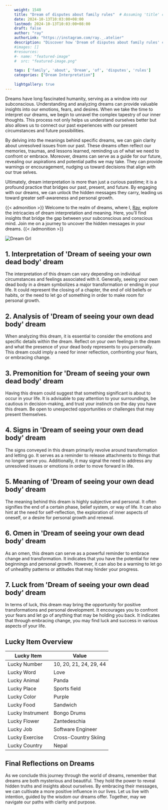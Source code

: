 ```yaml
---
    weight: 1540
    title: "Dream of disputes about family rules"  # Assuming 'title' column exists
    date: 2024-10-13T10:03:00+08:00
    lastmod: 2024-10-13T10:03:00+08:00
    draft: false
    author: "ray"
    authorLink: "https://instagram.com/ray._.atelier"
    description: "Discover how 'Dream of disputes about family rules' can interpret your future and uncover its significant meanings in your life."
    #images: []
    #resources:
    #- name: "featured-image"
    #  src: "featured-image.png"
    
    tags: ['family', 'about', 'Dream', 'of', 'disputes', 'rules']
    categories: ["Dream Interpretation"]
    
    lightgallery: true
---
```

    
Dreams have long fascinated humanity, serving as a window into our subconscious. Understanding and analyzing dreams can provide valuable insights into our emotions, fears, and desires. When we take the time to interpret our dreams, we begin to unravel the complex tapestry of our inner thoughts. This process not only helps us understand ourselves better but also allows us to connect our past experiences with our present circumstances and future possibilities.

By delving into the meanings behind specific dreams, we can gain clarity about unresolved issues from our past. These dreams often reflect our memories, traumas, and lessons learned, reminding us of what we need to confront or embrace. Moreover, dreams can serve as a guide for our future, revealing our aspirations and potential paths we may take. They can provide warnings or encouragement, nudging us toward decisions that align with our true selves.

Ultimately, dream interpretation is more than just a curious pastime; it is a profound practice that bridges our past, present, and future. By engaging with our dreams, we can unlock the hidden messages they carry, leading us toward greater self-awareness and personal growth.

{{< admonition >}}
Welcome to the realm of dreams, where I, [Ray](https://instagram.com/ray._.atelier), explore the intricacies of dream interpretation and meaning. Here, you’ll find insights that bridge the gap between your subconscious and conscious mind. Join me on a journey to uncover the hidden messages in your dreams.
{{< /admonition >}}

![Dream Grl](https://cdn.pixabay.com/photo/2017/11/02/03/35/gothic-2910057_1280.jpg "Dream Grl")

## 1. Interpretation of 'Dream of seeing your own dead body' dream
 The interpretation of this dream can vary depending on individual circumstances and feelings associated with it. Generally, seeing your own dead body in a dream symbolizes a major transformation or ending in your life. It could represent the closing of a chapter, the end of old beliefs or habits, or the need to let go of something in order to make room for personal growth.

## 2. Analysis of 'Dream of seeing your own dead body' dream
 When analyzing this dream, it is essential to consider the emotions and specific details within the dream. Reflect on your own feelings in the dream and what the presence of your dead body represents to you personally. This dream could imply a need for inner reflection, confronting your fears, or embracing change.

## 3. Premonition for 'Dream of seeing your own dead body' dream
 Having this dream could suggest that something significant is about to occur in your life. It is advisable to pay attention to your surroundings, be cautious in decision-making, and trust your instincts on the day you have this dream. Be open to unexpected opportunities or challenges that may present themselves.

## 4. Signs in 'Dream of seeing your own dead body' dream
 The signs conveyed in this dream primarily revolve around transformation and letting go. It serves as a reminder to release attachments to things that no longer serve you. Additionally, it may signal the need to address any unresolved issues or emotions in order to move forward in life.

## 5. Meaning of 'Dream of seeing your own dead body' dream
 The meaning behind this dream is highly subjective and personal. It often signifies the end of a certain phase, belief system, or way of life. It can also hint at the need for self-reflection, the exploration of inner aspects of oneself, or a desire for personal growth and renewal.

## 6. Omen in 'Dream of seeing your own dead body' dream
 As an omen, this dream can serve as a powerful reminder to embrace change and transformation. It indicates that you have the potential for new beginnings and personal growth. However, it can also be a warning to let go of unhealthy patterns or attitudes that may hinder your progress.

## 7. Luck from 'Dream of seeing your own dead body' dream
 In terms of luck, this dream may bring the opportunity for positive transformations and personal development. It encourages you to confront your fears and let go of anything that may be holding you back. It indicates that through embracing change, you may find luck and success in various aspects of your life.

## Lucky Item Overview
| Lucky Item          | Value              |
|---------------|--------------------|
| Lucky Number        | 10, 20, 21, 24, 29, 44  |
| Lucky Word          | Love |
| Lucky Animal        | Panda |
| Lucky Place         | Sports field     |
| Lucky Color         | Purple     |
| Lucky Food          | Sandwich      |
| Lucky Instrument    | Bongo Drums |
| Lucky Flower        | Zantedeschia    |
| Lucky Job           | Software Engineer       |
| Lucky Exercise      | Cross-Country Skiing  |
| Lucky Country       | Nepal    |


##  Final Reflections on Dreams

As we conclude this journey through the world of dreams, remember that dreams are both mysterious and beautiful. They hold the power to reveal hidden truths and insights about ourselves. By embracing their messages, we can cultivate a more positive influence in our lives. Let us live with intention, guided by the wisdom our dreams offer. Together, may we navigate our paths with clarity and purpose.
